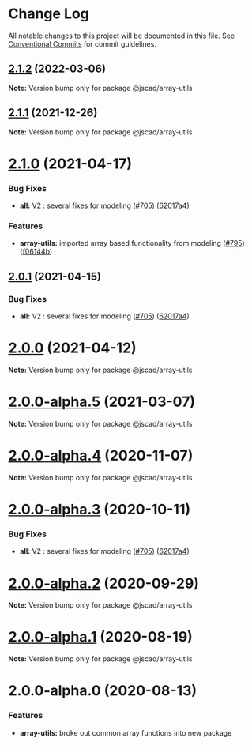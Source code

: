 # Change Log

All notable changes to this project will be documented in this file.
See [Conventional Commits](https://conventionalcommits.org) for commit guidelines.

## [2.1.2](https://github.com/jscad/OpenJSCAD.org/compare/@jscad/array-utils@2.1.1...@jscad/array-utils@2.1.2) (2022-03-06)

**Note:** Version bump only for package @jscad/array-utils





## [2.1.1](https://github.com/jscad/OpenJSCAD.org/compare/@jscad/array-utils@2.1.0...@jscad/array-utils@2.1.1) (2021-12-26)

**Note:** Version bump only for package @jscad/array-utils





# [2.1.0](https://github.com/jscad/OpenJSCAD.org/compare/@jscad/array-utils@2.0.0-alpha.0...@jscad/array-utils@2.1.0) (2021-04-17)


### Bug Fixes

* **all:** V2 : several fixes for modeling ([#705](https://github.com/jscad/OpenJSCAD.org/issues/705)) ([62017a4](https://github.com/jscad/OpenJSCAD.org/commit/62017a41214169d6e000f1e0c11aaefdd68e1097))


### Features

* **array-utils:** imported array based functionality from modeling ([#795](https://github.com/jscad/OpenJSCAD.org/issues/795)) ([f06144b](https://github.com/jscad/OpenJSCAD.org/commit/f06144be8160e325cfc6d8836b509b2904554f97))





## [2.0.1](https://github.com/jscad/OpenJSCAD.org/compare/@jscad/array-utils@2.0.0-alpha.0...@jscad/array-utils@2.0.1) (2021-04-15)


### Bug Fixes

* **all:** V2 : several fixes for modeling ([#705](https://github.com/jscad/OpenJSCAD.org/issues/705)) ([62017a4](https://github.com/jscad/OpenJSCAD.org/commit/62017a41214169d6e000f1e0c11aaefdd68e1097))





# [2.0.0](https://github.com/jscad/OpenJSCAD.org/compare/@jscad/array-utils@2.0.0-alpha.5...@jscad/array-utils@2.0.0) (2021-04-12)

**Note:** Version bump only for package @jscad/array-utils





# [2.0.0-alpha.5](https://github.com/jscad/OpenJSCAD.org/compare/@jscad/array-utils@2.0.0-alpha.4...@jscad/array-utils@2.0.0-alpha.5) (2021-03-07)

**Note:** Version bump only for package @jscad/array-utils





# [2.0.0-alpha.4](https://github.com/jscad/OpenJSCAD.org/compare/@jscad/array-utils@2.0.0-alpha.3...@jscad/array-utils@2.0.0-alpha.4) (2020-11-07)

**Note:** Version bump only for package @jscad/array-utils





# [2.0.0-alpha.3](https://github.com/jscad/OpenJSCAD.org/compare/@jscad/array-utils@2.0.0-alpha.2...@jscad/array-utils@2.0.0-alpha.3) (2020-10-11)


### Bug Fixes

* **all:** V2 : several fixes for modeling ([#705](https://github.com/jscad/OpenJSCAD.org/issues/705)) ([62017a4](https://github.com/jscad/OpenJSCAD.org/commit/62017a41214169d6e000f1e0c11aaefdd68e1097))





# [2.0.0-alpha.2](https://github.com/jscad/OpenJSCAD.org/compare/@jscad/array-utils@2.0.0-alpha.1...@jscad/array-utils@2.0.0-alpha.2) (2020-09-29)

**Note:** Version bump only for package @jscad/array-utils





# [2.0.0-alpha.1](https://github.com/jscad/OpenJSCAD.org/compare/@jscad/array-utils@2.0.0-alpha.0...@jscad/array-utils@2.0.0-alpha.1) (2020-08-19)

**Note:** Version bump only for package @jscad/array-utils





# 2.0.0-alpha.0 (2020-08-13)

### Features

* **array-utils:** broke out common array functions into new package
